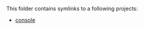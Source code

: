 This folder contains symlinks to a following projects:

- [console](https://github.com/Gozala/console/tree/jetpack)
